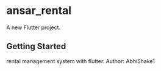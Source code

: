 # ansar_rental

A new Flutter project.

## Getting Started

rental management system with flutter.
Author: AbhiShake1
